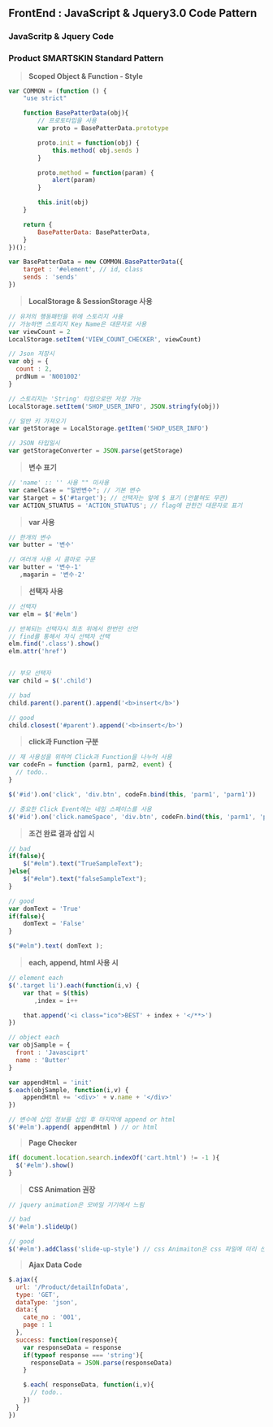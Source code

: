 ## FrontEnd : JavaScript & Jquery3.0 Code Pattern
### JavaScritp & Jquery Code
### Product SMARTSKIN Standard Pattern

> **Scoped Object & Function - Style**
```javascript
var COMMON = (function () {
    "use strict"

    function BasePatterData(obj){
        // 프로토타입을 사용
        var proto = BasePatterData.prototype

        proto.init = function(obj) {
            this.method( obj.sends )
        }

        proto.method = function(param) {
            alert(param)
        }

        this.init(obj)
    }

    return {
        BasePatterData: BasePatterData,
    }
})();

var BasePatterData = new COMMON.BasePatterData({
    target : '#element', // id, class
    sends : 'sends'
})
```

> **LocalStorage & SessionStorage 사용**
```javascript
// 유저의 행동패턴을 위에 스토리지 사용
// 가능하면 스토리지 Key Name은 대문자로 사용
var viewCount = 2
LocalStorage.setItem('VIEW_COUNT_CHECKER', viewCount)

// Json 저장시
var obj = {
  count : 2,
  prdNum = 'N001002'
}

// 스토리지는 'String' 타입으로만 저장 가능
LocalStorage.setItem('SHOP_USER_INFO', JSON.stringfy(obj))

// 일반 키 가져오기
var getStorage = LocalStorage.getItem('SHOP_USER_INFO')

// JSON 타입일시
var getStorageConverter = JSON.parse(getStorage)
```


> **변수 표기**
```javascript
// 'name' :: '' 사용 "" 미사용
var camelCase = "일반변수"; // 기본 변수
var $target = $('#target'); // 선택자는 앞에 $ 표기 (안붙혀도 무관)
var ACTION_STUATUS = 'ACTION_STUATUS'; // flag에 관한건 대문자로 표기
```



> **var 사용**
```javascript
// 한개의 변수
var butter = '변수'

// 여러개 사용 시 콤마로 구문
var butter = '변수-1'
   ,magarin = '변수-2'
```


> **선택자 사용**
```javascript
// 선택자
var elm = $('#elm')

// 반복되는 선택자시 최초 위에서 한번만 선언
// find를 통해서 자식 선택자 선택
elm.find('.class').show()
elm.attr('href')


// 부모 선택자
var child = $('.child')

// bad
child.parent().parent().append('<b>insert</b>')

// good
child.closest('#parent').append('<b>insert</b>')
```


> **click과 Function 구분**
```javascript
// 재 사용성을 위하여 Click과 Function을 나누어 사용
var codeFn = function (parm1, parm2, event) {
  // todo..
}

$('#id').on('click', 'div.btn', codeFn.bind(this, 'parm1', 'parm1'))

// 중요한 Click Event에는 네임 스페이스를 사용
$('#id').on('click.nameSpace', 'div.btn', codeFn.bind(this, 'parm1', 'parm1'))
```



> **조건 완료 결과 삽입 시**
```javascript
// bad
if(false){
    $("#elm").text("TrueSampleText");
}else{
    $("#elm").text("falseSampleText");
}

// good
var domText = 'True'
if(false){
    domText = 'False'
}

$("#elm").text( domText );
```





> **each, append, html 사용 시**
```javascript
// element each
$('.target li').each(function(i,v) {
    var that = $(this)
       ,index = i++

    that.append('<i class="ico">BEST' + index + '</**>')
})

// object each
var objSample = {
  front : 'Javasciprt'
  name : 'Butter'  
}

var appendHtml = 'init'
$.each(objSample, function(i,v) {
    appendHtml += '<div>' + v.name + '</div>'
})

// 변수에 삽입 정보를 삽입 후 마지막에 append or html
$('#elm').append( appendHtml ) // or html
```





> **Page Checker**
```javascript
if( document.location.search.indexOf('cart.html') != -1 ){
  $('#elm').show()
}
```


> **CSS Animation 권장**
```javascript
// jquery animation은 모바일 기기에서 느림

// bad
$('#elm').slideUp()

// good
$('#elm').addClass('slide-up-style') // css Animaiton은 css 파일에 미리 선언되어있어야 한다
```




> **Ajax Data Code**
```javascript
$.ajax({
  url: '/Product/detailInfoData',
  type: 'GET',
  dataType: 'json',
  data:{
    cate_no : '001',
    page : 1
  },
  success: function(response){
    var responseData = response
    if(typeof response === 'string'){
      responseData = JSON.parse(responseData)
    }

    $.each( responseData, function(i,v){
      // todo..
    })
  }
})
```
